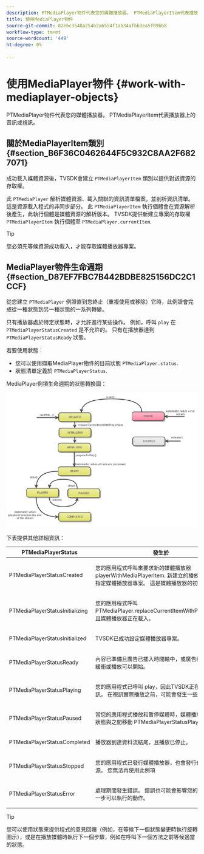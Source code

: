 ```yaml
---
description: PTMediaPlayer物件代表您的媒體播放器。 PTMediaPlayerItem代表播放器上的音訊或視訊。
title: 使用MediaPlayer物件
source-git-commit: 02ebc3548a254b2a6554f1ab34afbb3ea5f09bb8
workflow-type: tm+mt
source-wordcount: '449'
ht-degree: 0%

---
```


# 使用MediaPlayer物件 {#work-with-mediaplayer-objects}

PTMediaPlayer物件代表您的媒體播放器。 PTMediaPlayerItem代表播放器上的音訊或視訊。

## 關於MediaPlayerItem類別 {#section_B6F36C0462644F5C932C8AA2F6827071}

成功載入媒體資源後，TVSDK會建立 `PTMediaPlayerItem` 類別以提供對該資源的存取權。

此 `PTMediaPlayer` 解析媒體資源、載入關聯的資訊清單檔案，並剖析資訊清單。 這是資源載入程式的非同步部分。 此 `PTMediaPlayerItem` 執行個體會在資源解析後產生，此執行個體是媒體資源的解析版本。 TVSDK提供新建立專案的存取權 `PTMediaPlayerItem` 執行個體至 `PTMediaPlayer.currentItem`.

>[!TIP]
>
>您必須先等候資源成功載入，才能存取媒體播放器專案。

## MediaPlayer物件生命週期 {#section_D87EF7FBC7B442BDBE825156DC2C1CCF}

從您建立 `PTMediaPlayer` 例證直到您終止（重複使用或移除）它時，此例證會完成從一種狀態到另一種狀態的一系列轉變。

只有播放器處於特定狀態時，才允許進行某些操作。 例如，呼叫 `play` 在 `PTMediaPlayerStatusCreated` 是不允許的。 只有在播放器達到 `PTMediaPlayerStatusReady` 狀態。

若要使用狀態：

* 您可以使用擷取MediaPlayer物件的目前狀態 `PTMediaPlayer.status`.
* 狀態清單定義於 `PTMediaPlayerStatus`.

MediaPlayer例項生命週期的狀態轉換圖：
<!--<a id="fig_1C55DE3F186F4B36AFFDCDE90379534C"></a>-->

![](assets/player-state-transitions-diagram-ios2_web.png)

下表提供其他詳細資訊：

<table id="table_426F0093E4214EA88CD72A7796B58DFD"> 
 <thead> 
  <tr> 
   <th colname="col1" class="entry"><b>PTMediaPlayerStatus</b></th> 
   <th colname="col2" class="entry"><b>發生於</b> </th> 
  </tr> 
 </thead>
 <tbody> 
  <tr> 
   <td colname="col1"> <p><span class="codeph"> PTMediaPlayerStatusCreated</span> </p> </td> 
   <td colname="col2"> <p>您的應用程式呼叫來要求新的媒體播放器 <span class="codeph"> playerWithMediaPlayerItem</span>. 新建立的播放器正等待您指定媒體播放器專案。 這是媒體播放器的初始狀態。 </p> </td> 
  </tr> 
  <tr> 
   <td colname="col1"> <p> <span class="codeph"> PTMediaPlayerStatusInitializing</span> </p> </td> 
   <td colname="col2"> <p>您的應用程式呼叫 <span class="codeph"> PTMediaPlayer.replaceCurrentItemWithPlayerItem</span>，且媒體播放器正在載入。 </p> </td> 
  </tr> 
  <tr> 
   <td colname="col1"> <p><span class="codeph"> PTMediaPlayerStatusInitialized</span> </p> </td> 
   <td colname="col2"> <p>TVSDK已成功設定媒體播放器專案。 </p> </td> 
  </tr> 
  <tr> 
   <td colname="col1"> <p> <span class="codeph"> PTMediaPlayerStatusReady</span> </p> </td> 
   <td colname="col2"> <p>內容已準備且廣告已插入時間軸中，或廣告程式失敗。 緩衝或播放可以開始。 </p> </td> 
  </tr> 
  <tr> 
   <td colname="col1"> <p><span class="codeph"> PTMediaPlayerStatusPlaying</span> </p> </td> 
   <td colname="col2"> <p>您的應用程式已呼叫 <span class="codeph"> play</span>，因此TVSDK正在嘗試播放視訊。 在視訊實際播放之前，可能會發生一些緩衝。 </p> </td> 
  </tr> 
  <tr> 
   <td colname="col1"> <p><span class="codeph"> PTMediaPlayerStatusPaused</span> </p> </td> 
   <td colname="col2"> <p>當您的應用程式播放和暫停媒體時，媒體播放器會在此狀態與之間移動 <span class="codeph"> PTMediaPlayerStatusPlaying</span>. </p> </td> 
  </tr> 
  <tr> 
   <td colname="col1"> <p><span class="codeph"> PTMediaPlayerStatusCompleted</span> </p> </td> 
   <td colname="col2"> <p>播放器到達資料流結尾，且播放已停止。 </p> </td> 
  </tr> 
  <tr> 
   <td colname="col1"> <p><span class="codeph"> PTMediaPlayerStatusStopped</span> </p> </td> 
   <td colname="col2"> <p>您的應用程式已發行媒體播放器，也會發行任何相關資源。 您無法再使用此例項 </p> </td> 
  </tr> 
  <tr> 
   <td colname="col1"> <p><span class="codeph"> PTMediaPlayerStatusError</span> </p> </td> 
   <td colname="col2"> <p>處理期間發生錯誤。 錯誤也可能會影響您的應用程式下一步可以執行的動作。 </p> </td> 
  </tr> 
 </tbody> 
</table>

>[!TIP]
>
>您可以使用狀態來提供程式的意見回饋（例如，在等候下一個狀態變更時執行旋轉圖示），或是在播放媒體時執行下一個步驟，例如在呼叫下一個方法之前等候適當的狀態。
